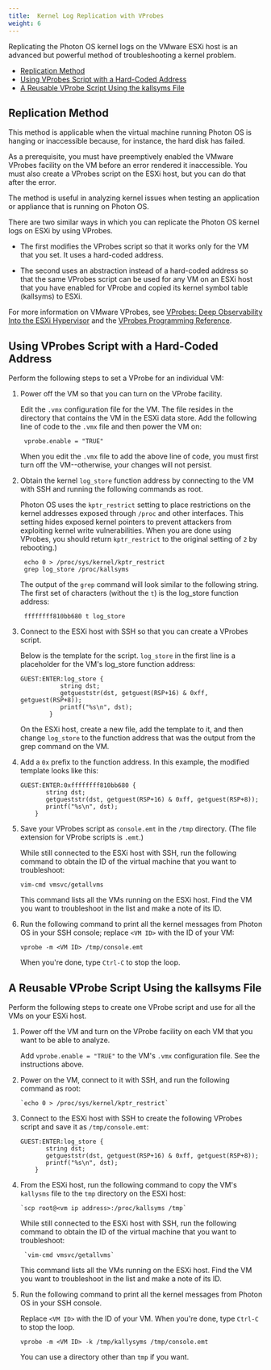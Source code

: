 ```yaml
---
title:  Kernel Log Replication with VProbes
weight: 6
---
```


Replicating the Photon OS kernel logs on the VMware ESXi host is an advanced but powerful method of troubleshooting a kernel problem. 


- [Replication Method](#replication-method)
- [Using VProbes Script with a Hard-Coded Address](#using-vprobes-script-with-a-hard-coded-address)
- [A Reusable VProbe Script Using the kallsyms File](#a-reusable-vprobe-script-using-the-kallsyms-file)

## Replication Method

This method is applicable when the virtual machine running Photon OS is hanging or inaccessible because, for instance, the hard disk has failed.

As a prerequisite, you must have preemptively enabled the VMware VProbes facility on the VM before an error rendered it inaccessible. You must also create a VProbes script on the ESXi host, but you can do that after the error. 

The method is useful in analyzing kernel issues when testing an application or appliance that is running on Photon OS.   

There are two similar ways in which you can replicate the Photon OS kernel logs on ESXi by using VProbes. 

- The first modifies the VProbes script so that it works only for the VM that you set. It uses a hard-coded address.

- The second uses an abstraction instead of a hard-coded address so that the same VProbes script can be used for any VM on an ESXi host that you have enabled for VProbe and copied its kernel symbol table (kallsyms) to ESXi.

For more information on VMware VProbes, see [VProbes: Deep Observability Into the ESXi Hypervisor](https://labs.vmware.com/vmtj/vprobes-deep-observability-into-the-esxi-hypervisor) and the [VProbes Programming Reference](http://www.vmware.com/pdf/ws7_f3_vprobes_reference.pdf).

## Using VProbes Script with a Hard-Coded Address

Perform the following steps to set a VProbe for an individual VM: 

1. Power off the VM so that you can turn on the VProbe facility. 

    Edit the `.vmx` configuration file for the VM. The file resides in the directory that contains the VM in the ESXi data store. Add the following line of code to the `.vmx` file and then power the VM on:
    
    	vprobe.enable = "TRUE"
    
    When you edit the `.vmx` file to add the above line of code, you must first turn off the VM--otherwise, your changes will not persist. 

1. Obtain the kernel `log_store` function address by connecting to the VM with SSH and running the following commands as root. 

    Photon OS uses the `kptr_restrict` setting to place restrictions on the kernel addresses exposed through `/proc` and other interfaces. This setting hides exposed kernel pointers to prevent attackers from exploiting kernel write vulnerabilities. When you are done using VProbes, you should return `kptr_restrict` to the original setting of `2` by rebooting.)
    
    	echo 0 > /proc/sys/kernel/kptr_restrict
    	grep log_store /proc/kallsyms
    
    The output of the `grep` command will look similar to the following string. The first set of characters (without the `t`) is the log_store function address:
    
    	ffffffff810bb680 t log_store

1. Connect to the ESXi host with SSH so that you can create a VProbes script. 

    Below is the template for the script. `log_store` in the first line is a placeholder for the VM's log_store function address:
    	
    ```
    GUEST:ENTER:log_store {
               string dst;
               getgueststr(dst, getguest(RSP+16) & 0xff, getguest(RSP+8));
               printf("%s\n", dst);
            }
    ```

    On the ESXi host, create a new file, add the template to it, and then change `log_store` to the function address that was the output from the grep command on the VM. 

1. Add a `0x` prefix to the function address. In this example, the modified template looks like this:
	
    ```
    GUEST:ENTER:0xffffffff810bb680 {
           string dst;
           getgueststr(dst, getguest(RSP+16) & 0xff, getguest(RSP+8));
           printf("%s\n", dst);
        }
    ```

1. Save your VProbes script as `console.emt` in the `/tmp` directory. (The file extension for VProbe scripts is `.emt`.)

    While still connected to the ESXi host with SSH, run the following command to obtain the ID of the virtual machine that you want to troubleshoot: 
    
    `vim-cmd vmsvc/getallvms`
    
    This command lists all the VMs running on the ESXi host. Find the VM you want to troubleshoot in the list and make a note of its ID. 

1. Run the following command to print all the kernel messages from Photon OS in your SSH console; replace `<VM ID>` with the ID of your VM:

	`vprobe -m <VM ID> /tmp/console.emt`

    When you're done, type `Ctrl-C` to stop the loop. 

## A Reusable VProbe Script Using the kallsyms File

Perform the following steps to create one VProbe script and use for all the VMs on your ESXi host. 

1. Power off the VM and turn on the VProbe facility on each VM that you want to be able to analyze. 

    Add `vprobe.enable = "TRUE"` to the VM's `.vmx` configuration file. See the instructions above.

1. Power on the VM, connect to it with SSH, and run the following command as root:
	
	   `echo 0 > /proc/sys/kernel/kptr_restrict`

1. Connect to the ESXi host with SSH to create the following VProbes script and save it as `/tmp/console.emt`:

    ```
    GUEST:ENTER:log_store {
           string dst;
           getgueststr(dst, getguest(RSP+16) & 0xff, getguest(RSP+8));
           printf("%s\n", dst);
        }
    ```

1. From the ESXi host, run the following command to copy the VM's `kallysms` file to the `tmp` directory on the ESXi host:

	   `scp root@<vm ip address>:/proc/kallsyms /tmp`

    While still connected to the ESXi host with SSH, run the following command to obtain the ID of the virtual machine that you want to troubleshoot: 
    
    	`vim-cmd vmsvc/getallvms`
    
    This command lists all the VMs running on the ESXi host. Find the VM you want to troubleshoot in the list and make a note of its ID. 

1. Run the following command to print all the kernel messages from Photon OS in your SSH console.

    Replace `<VM ID>` with the ID of your VM. When you're done, type `Ctrl-C` to stop the loop.

	`vprobe -m <VM ID> -k /tmp/kallysyms /tmp/console.emt`

    You can use a directory other than `tmp` if you want.
